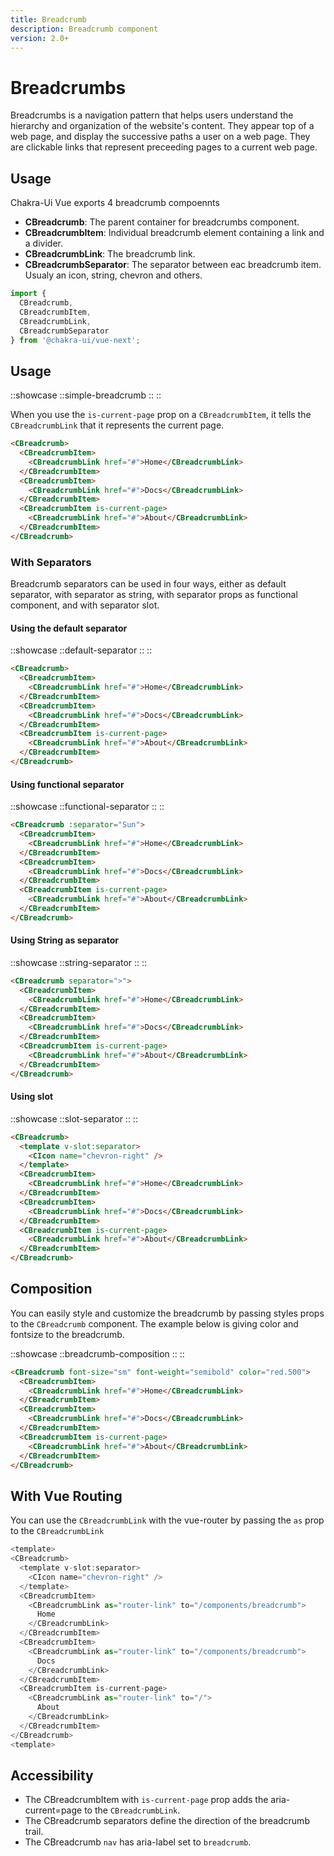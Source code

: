 ```yaml
---
title: Breadcrumb
description: Breadcrumb component
version: 2.0+
---
```


# Breadcrumbs

Breadcrumbs is a navigation pattern that helps users understand the hierarchy and organization of the website's content. They appear top of a web page, and display the successive paths a user on a web page. They are clickable links that represent preceeding pages to a current web page.

## Usage

Chakra-Ui Vue exports 4 breadcrumb compoennts

- **CBreadcrumb**: The parent container for breadcrumbs component.
- **CBreadcrumbItem**: Individual breadcrumb element containing a link and a divider.
- **CBreadcrumbLink**: The breadcrumb link.
- **CBreadcrumbSeparator**: The separator between eac breadcrumb item. Usualy an icon, string, chevron and others.

```js
import {
  CBreadcrumb,
  CBreadcrumbItem,
  CBreadcrumbLink,
  CBreadcrumbSeparator
} from '@chakra-ui/vue-next';
```

## Usage

::showcase
::simple-breadcrumb
::
::

When you use the `is-current-page` prop on a `CBreadcrumbItem`, it tells the `CBreadcrumbLink` that it represents the current page.

```html
<CBreadcrumb>
  <CBreadcrumbItem>
    <CBreadcrumbLink href="#">Home</CBreadcrumbLink>
  </CBreadcrumbItem>
  <CBreadcrumbItem>
    <CBreadcrumbLink href="#">Docs</CBreadcrumbLink>
  </CBreadcrumbItem>
  <CBreadcrumbItem is-current-page>
    <CBreadcrumbLink href="#">About</CBreadcrumbLink>
  </CBreadcrumbItem>
</CBreadcrumb>
```

### With Separators

Breadcrumb separators can be used in four ways, either as default separator, with separator as string, with separator props as functional component, and with separator slot.

#### Using the default separator

::showcase
::default-separator
::
::

```html
<CBreadcrumb>
  <CBreadcrumbItem>
    <CBreadcrumbLink href="#">Home</CBreadcrumbLink>
  </CBreadcrumbItem>
  <CBreadcrumbItem>
    <CBreadcrumbLink href="#">Docs</CBreadcrumbLink>
  </CBreadcrumbItem>
  <CBreadcrumbItem is-current-page>
    <CBreadcrumbLink href="#">About</CBreadcrumbLink>
  </CBreadcrumbItem>
</CBreadcrumb>
```

#### Using functional separator

::showcase
::functional-separator
::
::

```html
<CBreadcrumb :separator="Sun">
  <CBreadcrumbItem>
    <CBreadcrumbLink href="#">Home</CBreadcrumbLink>
  </CBreadcrumbItem>
  <CBreadcrumbItem>
    <CBreadcrumbLink href="#">Docs</CBreadcrumbLink>
  </CBreadcrumbItem>
  <CBreadcrumbItem is-current-page>
    <CBreadcrumbLink href="#">About</CBreadcrumbLink>
  </CBreadcrumbItem>
</CBreadcrumb>
```

#### Using String as separator

::showcase
::string-separator
::
::

```html
<CBreadcrumb separator=">">
  <CBreadcrumbItem>
    <CBreadcrumbLink href="#">Home</CBreadcrumbLink>
  </CBreadcrumbItem>
  <CBreadcrumbItem>
    <CBreadcrumbLink href="#">Docs</CBreadcrumbLink>
  </CBreadcrumbItem>
  <CBreadcrumbItem is-current-page>
    <CBreadcrumbLink href="#">About</CBreadcrumbLink>
  </CBreadcrumbItem>
</CBreadcrumb>
```

#### Using slot

::showcase
::slot-separator
::
::

```html
<CBreadcrumb>
  <template v-slot:separator>
    <CIcon name="chevron-right" />
  </template>
  <CBreadcrumbItem>
    <CBreadcrumbLink href="#">Home</CBreadcrumbLink>
  </CBreadcrumbItem>
  <CBreadcrumbItem>
    <CBreadcrumbLink href="#">Docs</CBreadcrumbLink>
  </CBreadcrumbItem>
  <CBreadcrumbItem is-current-page>
    <CBreadcrumbLink href="#">About</CBreadcrumbLink>
  </CBreadcrumbItem>
</CBreadcrumb>
```

## Composition

You can easily style and customize the breadcrumb by passing styles props to the `CBreadcrumb` component. The example below is giving color and fontsize to the breadcrumb.

::showcase
::breadcrumb-composition
::
::

```html
<CBreadcrumb font-size="sm" font-weight="semibold" color="red.500">
  <CBreadcrumbItem>
    <CBreadcrumbLink href="#">Home</CBreadcrumbLink>
  </CBreadcrumbItem>
  <CBreadcrumbItem>
    <CBreadcrumbLink href="#">Docs</CBreadcrumbLink>
  </CBreadcrumbItem>
  <CBreadcrumbItem is-current-page>
    <CBreadcrumbLink href="#">About</CBreadcrumbLink>
  </CBreadcrumbItem>
</CBreadcrumb>
```

## With Vue Routing

You can use the `CBreadcrumbLink` with the vue-router by passing the `as` prop to the `CBreadcrumbLink`

```js
<template>
<CBreadcrumb>
  <template v-slot:separator>
    <CIcon name="chevron-right" />
  </template>
  <CBreadcrumbItem>
    <CBreadcrumbLink as="router-link" to="/components/breadcrumb">
      Home
    </CBreadcrumbLink>
  </CBreadcrumbItem>
  <CBreadcrumbItem>
    <CBreadcrumbLink as="router-link" to="/components/breadcrumb">
      Docs
    </CBreadcrumbLink>
  </CBreadcrumbItem>
  <CBreadcrumbItem is-current-page>
    <CBreadcrumbLink as="router-link" to="/">
      About
    </CBreadcrumbLink>
  </CBreadcrumbItem>
</CBreadcrumb>
<template>
```

## Accessibility

- The CBreadcrumbItem with `is-current-page` prop adds the aria-current=page to the `CBreadcrumbLink`.
- The CBreadcrumb separators define the direction of the breadcrumb trail.
- The CBreadcrumb `nav` has aria-label set to `breadcrumb`.
